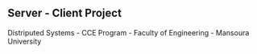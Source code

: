 ## Server - Client Project

Distriputed Systems -
CCE Program -
Faculty of Engineering -
Mansoura University


